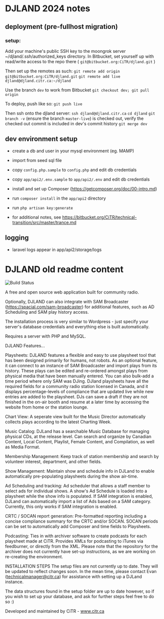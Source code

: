 # DJLAND 2024 notes

## deployment (pre-fullhost migration)
### setup:
Add your machine's public SSH key to the moongrok server ~/djland/.ssh/authorized_keys directory.
In Bitbucket, set yourself up with read/write access to the repo there ( `git@bitbucket.org:CiTR/djland.git` )

Then set up the remotes as such:
`git remote add origin git@bitbucket.org:CiTR/djland.git`
`git remote add live djland@djland.citr.ca:~/djland`

Use the branch `dev` to work from Bitbucket
`git checkout dev; git pull origin`

To deploy, push like so: `git push live`

Then ssh onto the djland server:
`ssh djland@djland.citr.ca`
`cd djland`
`git branch -v` (ensure the branch `master-live`) is checked out, verify the checked out commit is included in dev's commit history
`git merge dev`

## dev environment setup

- create a db and user in your mysql environment (eg. MAMP)
- import from seed sql file
- copy `config.php.sample` to `config.php` and edit db credentials
- copy `app/api2/.env.sample` to `app/api2/.env` and edit db credentials
- install and set up Composer (https://getcomposer.org/doc/00-intro.md)
- run `composer install` in the `app/api2` directory
- run `php artisan key:generate`

- for additional notes, see https://bitbucket.org/CiTR/technical-transition/src/master/trance.md

## logging

- laravel logs appear in app/api2/storage/logs









# DJLAND old readme content

![Build Status](https://travis-ci.org/CiTR/djland.svg?branch=master)

A free and open source web application built for community radio.

Optionally, DJLAND can also integrate with SAM Broadcaster (https://spacial.com/sam-broadcaster) for additional features, such as AD Scheduling and SAM play history access.

The installation process is very similar to Wordpress - just specify your server's database credentials and everything else is built automatically.

Requires a server with PHP and MySQL.

DJLAND Features...

Playsheets:
DJLAND features a flexible and easy to use playsheet tool that has been designed primarily for humans, not robots.  As an optional feature, it can connect to an instance of SAM Broadcaster and import plays from its history.  These plays can be edited and re-ordered amongst plays from physical media that have been manually entered.  You can also bulk-add a time period where only SAM was DJing.
DJland playsheets have all the required fields for a community radio station licensed in Canada, and it displays percentage-levels of compliance that are updated live while new entries are added to the playsheet.  DJs can save a draft if they are not finished in the on-air booth and resume at a later time by accessing the website from home or the station lounge.

Chart View:
A seperate view built for the Music Director automatically collects plays according to the latest Charting Week.

Music Catalog:
DJLand has a searchable Music Database for managing physical CDs, at the release level.
Can search and organize by Canadian Content, Local Content, Playlist, Female Content, and Compilation, as well as Media Format.

Membership Management:
Keep track of station membership and search by volunteer interest, department, and other fields.

Show Management:
Maintain show and schedule info in DJLand to enable automatically pre-populating playsheets during the show air-time.

Ad Scheduling and tracking:
Ad scheduler that allows a staff member to select ads for individual shows.  A show's Ad Schedule is loaded into a playsheet while the show info is populated.  If SAM integration is enabled, DJLand can automatically import a list of Ads based on a SAM category.  Currently, this only works if SAM integration is enabled.

CRTC / SOCAN report generation:
Pre-formatted reporting including a concise compliance summary for the CRTC and/or SOCAN.
SOCAN periods can be set to automatically add Composer and time fields to Playsheets.

Podcasting:
Ties in with archiver software to create podcasts for each playsheet made at CiTR. Provides XMLs for podcasting to iTunes via feedburner, or directly from the XML. Please note that the repository for the archiver does not currently have set-up instructions, as we are working on re-creating the environment.



INSTALLATION STEPS
The setup files are not currently up to date. They will be updated to reflect changes soon. In the mean time, please contact Evan (technicalmanager@citr.ca) for assistance with setting up a DJLand instance.

The data structures found in the setup folder are up to date however, so if you wish to set up your database, and ask for further steps feel free to do so :)

Developed and maintained by CiTR - www.citr.ca
